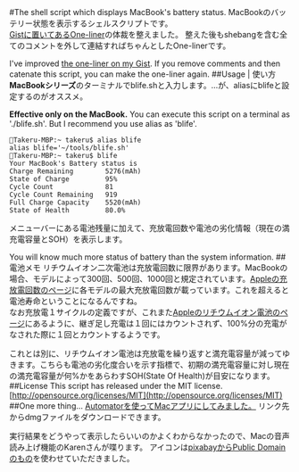 #The shell script which displays MacBook's battery status.
MacBookのバッテリー状態を表示するシェルスクリプトです。  
[Gistに置いてあるOne-liner](https://gist.github.com/7f1b2c6732fc753c32f4.git)の体裁を整えました。
整えた後もshebangを含む全てのコメントを外して連結すればちゃんとしたOne-linerです。  

I've improved [the one-liner on my Gist](https://gist.github.com/7f1b2c6732fc753c32f4.git).
If you remove comments and then catenate this script, you can make the one-liner again.
##Usage | 使い方
**MacBookシリーズ**のターミナルでblife.shと入力します。…が、aliasにblifeと設定するのがオススメ。  

**Effective only on the MacBook.**
You can execute this script on a terminal as './blife.sh'.
But I recommend you use alias as 'blife'.
```
Takeru-MBP:~ takeru$ alias blife
alias blife='~/tools/blife.sh'
Takeru-MBP:~ takeru$ blife
Your MacBook's Battery status is
Charge Remaining        5276(mAh)
State of Charge         95%
Cycle Count             81
Cycle Count Remaining   919
Full Charge Capacity    5520(mAh)
State of Health         80.0%
```
メニューバーにある電池残量に加えて、充放電回数や電池の劣化情報（現在の満充電容量とSOH）を表示します。

You will know much more status of battery than the system information.
##電池メモ
リチウムイオン二次電池は充放電回数に限界があります。MacBookの場合、モデルによって300回、500回、1000回と規定されています。[Appleの充放電回数のページ](http://support.apple.com/ja-jp/HT1519)に各モデルの最大充放電回数が載っています。これを超えると電池寿命ということになるんですね。  
なお充放電１サイクルの定義ですが、これまた[Appleのリチウムイオン電池のページ](http://www.apple.com/jp/batteries/why-lithium-ion/)にあるように、継ぎ足し充電は１回にはカウントされず、100%分の充電がなされた際に１回とカウントするようです。

これとは別に、リチウムイオン電池は充放電を繰り返すと満充電容量が減ってゆきます。こちらも電池の劣化度合いを示す指標で、初期の満充電容量に対し現在の満充電容量が何%かをあらわすSOH(State Of Health)が目安になります。
##License
This script has released under the MIT license.  
[http://opensource.org/licenses/MIT](http://opensource.org/licenses/MIT)
##One more thing...
[Automatorを使ってMacアプリにしてみました。](http://www.ezcoding.jp/apps/blife.dmg)
リンク先からdmgファイルをダウンロードできます。

実行結果をどうやって表示したらいいのかよくわからなかったので、Macの音声読み上げ機能のKarenさんが喋ります。
アイコンは[pixabayからPublic Domainのもの](http://pixabay.com/en/battery-energy-electricity-power-98396/)を使わせていただきました。
